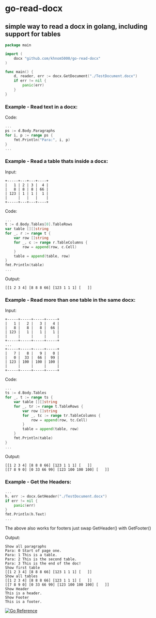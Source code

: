 # go-read-docx
## simple way to read a docx in golang, including support for tables

```go
package main

import (
	docx "github.com/khnom5000/go-read-docx"
)

func main() {
	d, reader, err := docx.GetDocument("./TestDocument.docx")
	if err != nil {
		panic(err)
	}
}
```

### Example - Read text in a docx:

Code:
```go
...
ps := d.Body.Paragraphs
for i, p := range ps {
	fmt.Println("Para:", i, p)
}
...
```

### Example - Read a table thats inside a docx:

Input:
```
+-----+---+---+----+
|   1 | 2 | 3 |  4 |
|   8 | 8 | 8 | 66 |
| 123 | 1 | 1 |  1 |
|     |   |   |    |
+-----+---+---+----+
```
Code:
```go
...
t := d.Body.Tables[0].TableRows
var table [][]string
for _, r := range t {
	var row []string
	for _, c := range r.TableColumns {
		row = append(row, c.Cell)
	}
	table = append(table, row)
}
fmt.Println(table)
...
```

Output:
```
[[1 2 3 4] [8 8 8 66] [123 1 1 1] [   ]]
```

### Example - Read more than one table in the same docx:

Input:
```
+-----+-----+-----+-----+
|   1 |   2 |   3 |   4 |
|   8 |   8 |   8 |  66 |
| 123 |   1 |   1 |   1 |
|     |     |     |     |
+-----+-----+-----+-----+
...
+-----+-----+-----+-----+
|   7 |   8 |   9 |   0 |
|   0 |  33 |  66 |  99 |
| 123 | 100 | 100 | 100 |
|     |     |     |     |
+-----+-----+-----+-----+
```
Code:
```go
...
ts := d.Body.Tables
for _, t := range ts {
	var table [][]string
	for _, tr := range t.TableRows {
		var row []string
		for _, tc := range tr.TableColumns {
			row = append(row, tc.Cell)
		}
		table = append(table, row)
	}
	fmt.Println(table)
}
...
```
Output:
```
[[1 2 3 4] [8 8 8 66] [123 1 1 1] [   ]]
[[7 8 9 0] [0 33 66 99] [123 100 100 100] [   ]]
```

### Example - Get the Headers:

```go
...
h, err := docx.GetHeader("./TestDocument.docx")
if err != nil {
	panic(err)
}
fmt.Println(h.Text)
...
```
The above also works for footers just swap GetHeader() with GetFooter()

Output:
```
Show all paragraphs
Para: 0 Start of page one.
Para: 1 This is a table.
Para: 2 This is the second table.
Para: 3 This is the end of the doc!
Show first table
[[1 2 3 4] [8 8 8 66] [123 1 1 1] [   ]]
Show all tables
[[1 2 3 4] [8 8 8 66] [123 1 1 1] [   ]]
[[7 8 9 0] [0 33 66 99] [123 100 100 100] [   ]]
Show Header
This is a header.
Show Footer
This is a footer.
```

[![Go Reference](https://pkg.go.dev/badge/github.com/khnom5000/go-read-docx.svg)](https://pkg.go.dev/github.com/khnom5000/go-read-docx)